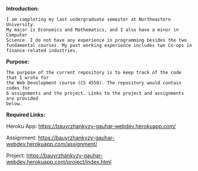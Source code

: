 **Introduction:**

    I am completing my last undergraduate semester at Northeastern University. 
    My major is Economics and Mathematics, and I also have a minor in Computer 
    Science. I do not have any experience in programming besides the two 
    fundamental courses. My past working experience includes two Co-ops in 
    finance-related industries.

**Purpose:**

    The purpose of the current repository is to keep track of the code that I wrote for 
    the Web Development course (CS 4550). The repository would contain codes for 
    6 assignments and the project. Links to the project and assignments are provided 
    below.

**Required Links:**

   Heroku App: https://bauyrzhankyzy-gauhar-webdev.herokuapp.com/

   Assignment: https://bauyrzhankyzy-gauhar-webdev.herokuapp.com/assignment/

   Project: https://bauyrzhankyzy-gauhar-webdev.herokuapp.com/project/index.html

